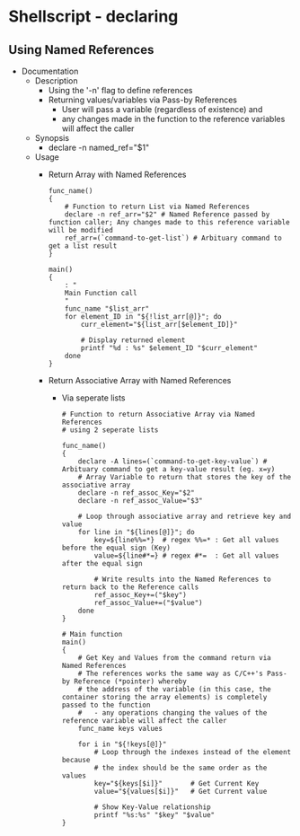 # Shellscript - declaring

## Using Named References
- Documentation
    - Description
        + Using the '-n' flag to define references
        - Returning values/variables via Pass-by References
            + User will pass a variable (regardless of existence) and 
            + any changes made in the function to the reference variables will affect the caller
    - Synopsis
        + declare -n named_ref="$1"
    - Usage           
        - Return Array with Named References
            ```console
            func_name()
            {
                # Function to return List via Named References
                declare -n ref_arr="$2" # Named Reference passed by function caller; Any changes made to this reference variable will be modified
                ref_arr=(`command-to-get-list`) # Arbituary command to get a list result
            }
            
            main()
            {
                : "
                Main Function call
                "
                func_name "$list_arr"
                for element_ID in "${!list_arr[@]}"; do
                    curr_element="${list_arr[$element_ID]}"
                    
                    # Display returned element
                    printf "%d : %s" $element_ID "$curr_element"
                done
            }
            ```
            
        - Return Associative Array with Named References
            - Via seperate lists
                ```console
                # Function to return Associative Array via Named References
                # using 2 seperate lists

                func_name()
                {
                    declare -A lines=(`command-to-get-key-value`) # Arbituary command to get a key-value result (eg. x=y)
                    # Array Variable to return that stores the key of the associative array
                    declare -n ref_assoc_Key="$2" 
                    declare -n ref_assoc_Value="$3"

                    # Loop through associative array and retrieve key and value
                    for line in "${lines[@]}"; do 
                        key=${line%%=*}  # regex %%=* : Get all values before the equal sign (Key)
                        value=${line#*=} # regex #*=  : Get all values after the equal sign
                        
                        # Write results into the Named References to return back to the Reference calls
                        ref_assoc_Key+=("$key")
                        ref_assoc_Value+=("$value")
                    done
                }
                
                # Main function
                main()
                {
                    # Get Key and Values from the command return via Named References
                    # The references works the same way as C/C++'s Pass-by Reference (*pointer) whereby 
                    # the address of the variable (in this case, the container storing the array elements) is completely passed to the function
                    #   - any operations changing the values of the reference variable will affect the caller
                    func_name keys values
                    
                    for i in "${!keys[@]}"
                        # Loop through the indexes instead of the element because
                        # the index should be the same order as the values
                        key="${keys[$i]}"       # Get Current Key
                        value="${values[$i]}"   # Get Current value
                        
                        # Show Key-Value relationship
                        printf "%s:%s" "$key" "$value"
                }
                
                ```
                
